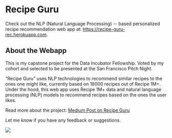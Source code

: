 # Recipe Guru

Check out the NLP (Natural Language Processing) -- based personalized recipe recommendation web app at: https://recipe-guru-rec.herokuapp.com.

## About the Webapp
This is my capstone project for the Data Incubator Fellowship. Voted by my cohort and selected to be presented at the San Francisco Pitch Night.

“Recipe Guru” uses NLP technologies to recommend similar recipes to the ones one might like, currently based on 18000 recipes out of Recipe 1M+. Under the hood, this web app uses Recipe 1M+ data and natural language processing (NLP) models to recommend recipes based on the ones the user likes.

Read more about the project: [Medium Post on Recipe Guru](https://towardsdatascience.com/recipe-guru-a-recipe-recommendation-web-app-based-on-nlp-a3290d79da2f)

Let me know if you have any feedback or suggestions.

<img src="https://i.imgur.com/MbC6fvb.gif"><br>

